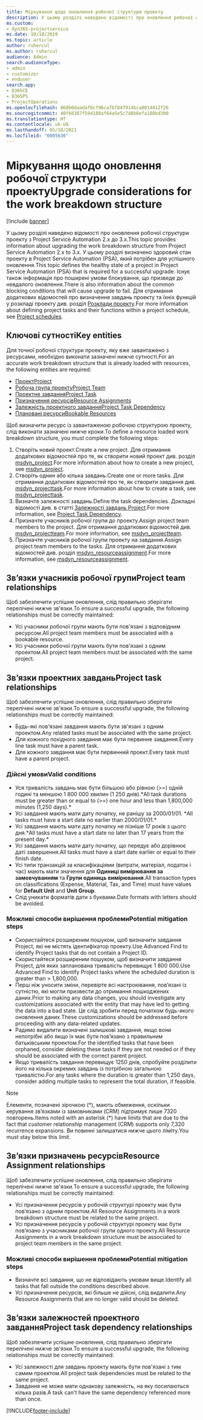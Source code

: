 ```yaml
---
title: Міркування щодо оновлення робочої структури проекту
description: У цьому розділі наведено відомості про оновлення робочої структури проекту з Project Service Automation 2.x до 3.x.
ms.custom:
- dyn365-projectservice
ms.date: 10/18/2019
ms.topic: article
author: ruhercul
ms.author: ruhercul
audience: Admin
search.audienceType:
- admin
- customizer
- enduser
search.app:
- D365CE
- D365PS
- ProjectOperations
ms.openlocfilehash: 868b0daadaf6cf96ca7bf847914bca8014412f26
ms.sourcegitcommit: 40f68387f594180af64a5e5c748b6efa188bd300
ms.translationtype: HT
ms.contentlocale: uk-UA
ms.lasthandoff: 05/10/2021
ms.locfileid: "6005636"
---
```

# <a name="upgrade-considerations-for-the-work-breakdown-structure"></a><span data-ttu-id="36f2e-103">Міркування щодо оновлення робочої структури проекту</span><span class="sxs-lookup"><span data-stu-id="36f2e-103">Upgrade considerations for the work breakdown structure</span></span>

[!include [banner](../includes/psa-now-project-operations.md)]

<span data-ttu-id="36f2e-104">У цьому розділі наведено відомості про оновлення робочої структури проекту з Project Service Automation 2.x до 3.x.</span><span class="sxs-lookup"><span data-stu-id="36f2e-104">This topic provides information about upgrading the work breakdown structure from Project Service Automation 2.x to 3.x.</span></span> <span data-ttu-id="36f2e-105">У цьому розділі визначено здоровий стан проекту в Project Service Automation (PSA), який потрібен для успішного оновлення.</span><span class="sxs-lookup"><span data-stu-id="36f2e-105">This topic defines the healthy state of a project in Project Service Automation (PSA) that is required for a successful upgrade.</span></span> <span data-ttu-id="36f2e-106">Існує також інформація про поширені умови блокування, що призведе до невдалого оновлення.</span><span class="sxs-lookup"><span data-stu-id="36f2e-106">There is also information about the common blocking conditions that will cause upgrade to fail.</span></span> <span data-ttu-id="36f2e-107">Для отримання додаткових відомостей про визначення завдань проекту та їхніх функцій у розкладі проекту див. розділ [Розклади проекту](project-creating.md).</span><span class="sxs-lookup"><span data-stu-id="36f2e-107">For more information about defining project tasks and their functions within a project schedule, see [Project schedules](project-creating.md).</span></span>

## <a name="key-entities"></a><span data-ttu-id="36f2e-108">Ключові сутності</span><span class="sxs-lookup"><span data-stu-id="36f2e-108">Key entities</span></span>
<span data-ttu-id="36f2e-109">Для точної робочої структури проекту, яку вже завантажено з ресурсами, необхідно виконати зазначені нижче сутності.</span><span class="sxs-lookup"><span data-stu-id="36f2e-109">For an accurate work breakdown structure that is already loaded with resources, the following entities are required:</span></span>

- [<span data-ttu-id="36f2e-110">Проект</span><span class="sxs-lookup"><span data-stu-id="36f2e-110">Project</span></span>](/dynamics365/customerengagement/on-premises/developer/entities/msdyn_project)
- [<span data-ttu-id="36f2e-111">Робоча група проекту</span><span class="sxs-lookup"><span data-stu-id="36f2e-111">Project Team</span></span>](/dynamics365/customerengagement/on-premises/developer/entities/msdyn_projectteam)
- [<span data-ttu-id="36f2e-112">Проектне завдання</span><span class="sxs-lookup"><span data-stu-id="36f2e-112">Project Task</span></span>](/dynamics365/customerengagement/on-premises/developer/entities/msdyn_projecttask)
- [<span data-ttu-id="36f2e-113">Призначення ресурсів</span><span class="sxs-lookup"><span data-stu-id="36f2e-113">Resource Assignments</span></span>](/dynamics365/customerengagement/on-premises/developer/entities/msdyn_resourceassignment)
- [<span data-ttu-id="36f2e-114">Залежність проектного завдання</span><span class="sxs-lookup"><span data-stu-id="36f2e-114">Project Task Dependency</span></span>](/dynamics365/customerengagement/on-premises/developer/entities/msdyn_projecttaskdependency)
- [<span data-ttu-id="36f2e-115">Плановані ресурси</span><span class="sxs-lookup"><span data-stu-id="36f2e-115">Bookable Resources</span></span>](/dynamics365/customerengagement/on-premises/developer/entities/bookableresource)

<span data-ttu-id="36f2e-116">Щоб визначити ресурс із завантаженою робочою структурою проекту, слід виконати зазначені нижче кроки.</span><span class="sxs-lookup"><span data-stu-id="36f2e-116">To define a resource loaded work breakdown structure, you must complete the following steps:</span></span>

1. <span data-ttu-id="36f2e-117">Створіть новий проект.</span><span class="sxs-lookup"><span data-stu-id="36f2e-117">Create a new project.</span></span> <span data-ttu-id="36f2e-118">Для отримання додаткових відомостей про те, як створити новий проект див. розділ [msdyn_project](/dynamics365/customerengagement/on-premises/developer/entities/msdyn_project).</span><span class="sxs-lookup"><span data-stu-id="36f2e-118">For more information about how to create a new project, see [msdyn_project](/dynamics365/customerengagement/on-premises/developer/entities/msdyn_project).</span></span>
2. <span data-ttu-id="36f2e-119">Створіть однин або кілька завдань.</span><span class="sxs-lookup"><span data-stu-id="36f2e-119">Create one or more tasks.</span></span> <span data-ttu-id="36f2e-120">Для отримання додаткових відомостей про те, як створити завдання див. [msdyn_projecttask](/dynamics365/customerengagement/on-premises/developer/entities/msdyn_projecttask).</span><span class="sxs-lookup"><span data-stu-id="36f2e-120">For more information about how to create a task, see [msdyn_projecttask](/dynamics365/customerengagement/on-premises/developer/entities/msdyn_projecttask).</span></span>
3. <span data-ttu-id="36f2e-121">Визначте залежності завдань.</span><span class="sxs-lookup"><span data-stu-id="36f2e-121">Define the task dependencies.</span></span> <span data-ttu-id="36f2e-122">Докладні відомості див. в статті [Залежності завдань Project](/dynamics365/customerengagement/on-premises/developer/entities/msdyn_projecttaskdependency).</span><span class="sxs-lookup"><span data-stu-id="36f2e-122">For more information, see [Project Task Dependency](/dynamics365/customerengagement/on-premises/developer/entities/msdyn_projecttaskdependency).</span></span>
4. <span data-ttu-id="36f2e-123">Призначте учасників робочої групи до проекту.</span><span class="sxs-lookup"><span data-stu-id="36f2e-123">Assign project team members to the project.</span></span> <span data-ttu-id="36f2e-124">Для отримання додаткових відомостей див. [msdyn_projectteam](/dynamics365/customerengagement/on-premises/developer/entities/msdyn_projectteam).</span><span class="sxs-lookup"><span data-stu-id="36f2e-124">For more information, see [msdyn_projectteam](/dynamics365/customerengagement/on-premises/developer/entities/msdyn_projectteam).</span></span>
5. <span data-ttu-id="36f2e-125">Призначте учасників робочої групи проекту на завдання.</span><span class="sxs-lookup"><span data-stu-id="36f2e-125">Assign project team members to the tasks.</span></span> <span data-ttu-id="36f2e-126">Для отримання додаткових відомостей див. розділ [msdyn_resourceassignment](/dynamics365/customerengagement/on-premises/developer/entities/msdyn_resourceassignment).</span><span class="sxs-lookup"><span data-stu-id="36f2e-126">For more information, see [msdyn_resourceassignment](/dynamics365/customerengagement/on-premises/developer/entities/msdyn_resourceassignment).</span></span>

## <a name="project-team-relationships"></a><span data-ttu-id="36f2e-127">Зв’язки учасників робочої групи</span><span class="sxs-lookup"><span data-stu-id="36f2e-127">Project team relationships</span></span>

<span data-ttu-id="36f2e-128">Щоб забезпечити успішне оновлення, слід правильно зберігати перелічені нижче зв'язки.</span><span class="sxs-lookup"><span data-stu-id="36f2e-128">To ensure a successful upgrade, the following relationships must be correctly maintained:</span></span>
- <span data-ttu-id="36f2e-129">Усі учасники робочої групи мають бути пов'язані з відповідним ресурсом.</span><span class="sxs-lookup"><span data-stu-id="36f2e-129">All project team members must be associated with a bookable resource.</span></span>
- <span data-ttu-id="36f2e-130">Усі учасники робочої групи мають бути пов'язані з одним проектом.</span><span class="sxs-lookup"><span data-stu-id="36f2e-130">All project team members must be associated with the same project.</span></span> 

## <a name="project-task-relationships"></a><span data-ttu-id="36f2e-131">Зв’язки проектних завдань</span><span class="sxs-lookup"><span data-stu-id="36f2e-131">Project task relationships</span></span>
<span data-ttu-id="36f2e-132">Щоб забезпечити успішне оновлення, слід правильно зберігати перелічені нижче зв'язки.</span><span class="sxs-lookup"><span data-stu-id="36f2e-132">To ensure a successful upgrade, the following relationships must be correctly maintained:</span></span>

- <span data-ttu-id="36f2e-133">Будь-які пов'язані завдання мають бути зв'язані з одним проектом.</span><span class="sxs-lookup"><span data-stu-id="36f2e-133">Any related tasks must be associated with the same project.</span></span>
- <span data-ttu-id="36f2e-134">Для кожного похідного завдання має бути первинне завдання.</span><span class="sxs-lookup"><span data-stu-id="36f2e-134">Every line task must have a parent task.</span></span>
- <span data-ttu-id="36f2e-135">Для кожного завдання має бути первинний проект.</span><span class="sxs-lookup"><span data-stu-id="36f2e-135">Every task must have a parent project.</span></span>

### <a name="valid-conditions"></a><span data-ttu-id="36f2e-136">Дійсні умови</span><span class="sxs-lookup"><span data-stu-id="36f2e-136">Valid conditions</span></span>

- <span data-ttu-id="36f2e-137">Уся тривалість завдань має бути більшою або рівною (>=) одній годині та меншою 1 800 000 хвилин (1 250 днів).\*</span><span class="sxs-lookup"><span data-stu-id="36f2e-137">All task durations must be greater than or equal to (>=) one hour and less than 1,800,000 minutes (1,250 days).\*</span></span>
- <span data-ttu-id="36f2e-138">Усі завдання мають мати дату початку, не ранішу за 2000/01/01. \*</span><span class="sxs-lookup"><span data-stu-id="36f2e-138">All tasks must have a start date no earlier than 2000/01/01.\*</span></span>
- <span data-ttu-id="36f2e-139">Усі завдання мають мати дату початку не пізніше 17 років з цього дня.\*</span><span class="sxs-lookup"><span data-stu-id="36f2e-139">All tasks must have a start date no later than 17 years from the present day.\*</span></span>
- <span data-ttu-id="36f2e-140">Усі завдання мають мати дату початку, що передує або дорівнює даті завершення.</span><span class="sxs-lookup"><span data-stu-id="36f2e-140">All tasks must have a start date earlier or equal to their finish date.</span></span>
- <span data-ttu-id="36f2e-141">Усі типи транзакцій за класифікаціями (витрати, матеріал, податок і час) мають мати значення для **Одиниці вимірювання за замовчуванням** та **Групи одиниць вимірювання**.</span><span class="sxs-lookup"><span data-stu-id="36f2e-141">All transaction types on classifications (Expense, Material, Tax, and Time) must have values for **Default Unit** and **Unit Group**.</span></span>
- <span data-ttu-id="36f2e-142">Слід уникати форматів дати з буквами.</span><span class="sxs-lookup"><span data-stu-id="36f2e-142">Date formats with letters should be avoided.</span></span>

### <a name="potential-mitigation-steps"></a><span data-ttu-id="36f2e-143">Можливі способи вирішення проблеми</span><span class="sxs-lookup"><span data-stu-id="36f2e-143">Potential mitigation steps</span></span>
- <span data-ttu-id="36f2e-144">Скористайтеся розширеним пошуком, щоб визначити завдання Project, які не містять ідентифікатор проекту.</span><span class="sxs-lookup"><span data-stu-id="36f2e-144">Use Advanced Find to identify Project tasks that do not contain a Project ID.</span></span>
- <span data-ttu-id="36f2e-145">Скористайтеся розширеним пошуком, щоб визначити завдання Project, для яких запланована тривалість перевищує 1 800 000.</span><span class="sxs-lookup"><span data-stu-id="36f2e-145">Use Advanced Find to identify Project tasks where the scheduled duration is greater than > 1,800,000.</span></span>
- <span data-ttu-id="36f2e-146">Перш ніж уносити зміни, перевірте всі настроювання, пов’язані із сутністю, які могли призвести до отримання пошкоджених даних.</span><span class="sxs-lookup"><span data-stu-id="36f2e-146">Prior to making any data changes, you should investigate any customizations associated with the entity that may have led to getting the data into a bad state.</span></span> <span data-ttu-id="36f2e-147">Це слід зробити перед початком будь-якого оновлення даних.</span><span class="sxs-lookup"><span data-stu-id="36f2e-147">These customizations should be addressed before proceeding with any data-related updates.</span></span>
- <span data-ttu-id="36f2e-148">Радимо видалити визначені залишкові завдання, якщо вони непотрібні або якщо їх має бути пов’язано з правильним батьківським проектом.</span><span class="sxs-lookup"><span data-stu-id="36f2e-148">For the identified tasks that have been orphaned, consider deleting these tasks if they are not needed or if they should be associated with the correct parent project.</span></span>
- <span data-ttu-id="36f2e-149">Якщо тривалість завдання перевищує 1250 днів, спробуйте розділити його на кілька окремих завдань із потрібною загальною тривалістю.</span><span class="sxs-lookup"><span data-stu-id="36f2e-149">For any tasks where the duration is greater than 1,250 days, consider adding multiple tasks to represent the total duration, if feasible.</span></span>

> [!NOTE]
> <span data-ttu-id="36f2e-150">Елементи, позначені зірочкою (\*), мають обмеження, оскільки керування зв’язками із замовниками (CRM) підтримує лише 7320 повторень.</span><span class="sxs-lookup"><span data-stu-id="36f2e-150">Items noted with an asterisk (\*) have limits that are due to the fact that customer relationship management (CRM) supports only 7,320 recurrence expansions.</span></span> <span data-ttu-id="36f2e-151">Ви повинні залишатися нижче цього ліміту.</span><span class="sxs-lookup"><span data-stu-id="36f2e-151">You must stay below this limit.</span></span>

## <a name="resource-assignment-relationships"></a><span data-ttu-id="36f2e-152">Зв’язки призначень ресурсів</span><span class="sxs-lookup"><span data-stu-id="36f2e-152">Resource Assignment relationships</span></span>
<span data-ttu-id="36f2e-153">Щоб забезпечити успішне оновлення, слід правильно зберігати перелічені нижче зв'язки.</span><span class="sxs-lookup"><span data-stu-id="36f2e-153">To ensure a successful upgrade, the following relationships must be correctly maintained:</span></span>

- <span data-ttu-id="36f2e-154">Усі призначення ресурсів у робочій структурі проекту має бути пов’язано з одним проектом.</span><span class="sxs-lookup"><span data-stu-id="36f2e-154">All Resource Assignments in a work breakdown structure must be related to the same project.</span></span>
- <span data-ttu-id="36f2e-155">Усі призначення ресурсів у робочій структурі проекту має бути пов’язано з учасниками робочої групи одного проекту.</span><span class="sxs-lookup"><span data-stu-id="36f2e-155">All Resource Assignments in a work breakdown structure must be associated to project team members in the same project.</span></span>

### <a name="potential-mitigation-steps"></a><span data-ttu-id="36f2e-156">Можливі способи вирішення проблеми</span><span class="sxs-lookup"><span data-stu-id="36f2e-156">Potential mitigation steps</span></span>
- <span data-ttu-id="36f2e-157">Визначте всі завдання, що не відповідають умовам вище.</span><span class="sxs-lookup"><span data-stu-id="36f2e-157">Identify all tasks that fall outside the conditions described above.</span></span>  
- <span data-ttu-id="36f2e-158">Усі призначення ресурсів, які більше не дійсні, слід видалити.</span><span class="sxs-lookup"><span data-stu-id="36f2e-158">Any Resource Assignments that are no longer valid should be deleted.</span></span>

## <a name="project-task-dependency-relationships"></a><span data-ttu-id="36f2e-159">Зв’язки залежностей проектного завдання</span><span class="sxs-lookup"><span data-stu-id="36f2e-159">Project task dependency relationships</span></span>
<span data-ttu-id="36f2e-160">Щоб забезпечити успішне оновлення, слід правильно зберігати перелічені нижче зв'язки.</span><span class="sxs-lookup"><span data-stu-id="36f2e-160">To ensure a successful upgrade, the following relationships must be correctly maintained:</span></span>

- <span data-ttu-id="36f2e-161">Усі залежності для завдань проекту мають бути пов'язані з тим самим проектом.</span><span class="sxs-lookup"><span data-stu-id="36f2e-161">All project task dependencies must be related to the same project.</span></span>
- <span data-ttu-id="36f2e-162">Завдання не може мати однакову залежність, на яку посилаються кілька разів.</span><span class="sxs-lookup"><span data-stu-id="36f2e-162">A task can't have the same dependency referenced more than once.</span></span>


[!INCLUDE[footer-include](../includes/footer-banner.md)]
